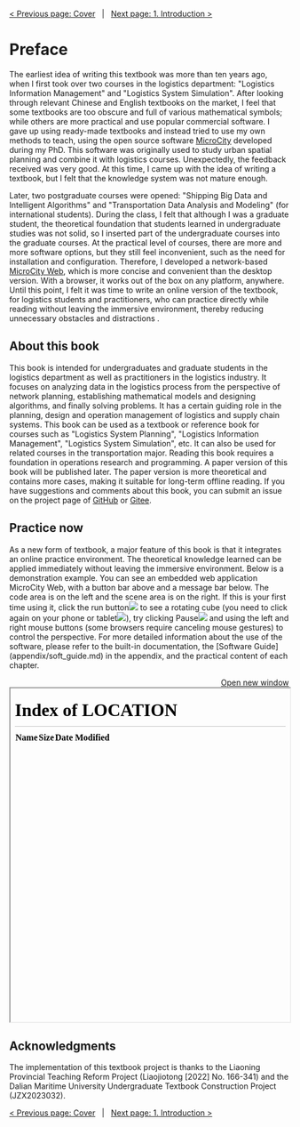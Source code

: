 [< Previous page: Cover](README.md) &nbsp; | &nbsp; [Next page: 1. Introduction >](chapter1/1.introduction.md)

# Preface
The earliest idea of writing this textbook was more than ten years ago, when I first took over two courses in the logistics department: "Logistics Information Management" and "Logistics System Simulation". After looking through relevant Chinese and English textbooks on the market, I feel that some textbooks are too obscure and full of various mathematical symbols; while others are more practical and use popular commercial software. I gave up using ready-made textbooks and instead tried to use my own methods to teach, using the open source software [MicroCity](https://github.com/microcity/desktop) developed during my PhD. This software was originally used to study urban spatial planning and combine it with logistics courses. Unexpectedly, the feedback received was very good. At this time, I came up with the idea of writing a textbook, but I felt that the knowledge system was not mature enough.

Later, two postgraduate courses were opened: "Shipping Big Data and Intelligent Algorithms" and "Transportation Data Analysis and Modeling" (for international students). During the class, I felt that although I was a graduate student, the theoretical foundation that students learned in undergraduate studies was not solid, so I inserted part of the undergraduate courses into the graduate courses. At the practical level of courses, there are more and more software options, but they still feel inconvenient, such as the need for installation and configuration. Therefore, I developed a network-based [MicroCity Web](..), which is more concise and convenient than the desktop version. With a browser, it works out of the box on any platform, anywhere. Until this point, I felt it was time to write an online version of the textbook, for logistics students and practitioners, who can practice directly while reading without leaving the immersive environment, thereby reducing unnecessary obstacles and distractions .

## About this book
This book is intended for undergraduates and graduate students in the logistics department as well as practitioners in the logistics industry. It focuses on analyzing data in the logistics process from the perspective of network planning, establishing mathematical models and designing algorithms, and finally solving problems. It has a certain guiding role in the planning, design and operation management of logistics and supply chain systems. This book can be used as a textbook or reference book for courses such as "Logistics System Planning", "Logistics Information Management", "Logistics System Simulation", etc. It can also be used for related courses in the transportation major. Reading this book requires a foundation in operations research and programming. A paper version of this book will be published later. The paper version is more theoretical and contains more cases, making it suitable for long-term offline reading. If you have suggestions and comments about this book, you can submit an issue on the project page of [GitHub](https://github.com/microcity/book) or [Gitee](https://gitee.com/microcity/book).

## Practice now
As a new form of textbook, a major feature of this book is that it integrates an online practice environment. The theoretical knowledge learned can be applied immediately without leaving the immersive environment. Below is a demonstration example. You can see an embedded web application MicroCity Web, with a button bar above and a message bar below. The code area is on the left and the scene area is on the right. If this is your first time using it, click the run button![](../img/play.svg) to see a rotating cube (you need to click again on your phone or tablet![](../img/code.svg )), try clicking Pause![](../img/pause.svg) and using the left and right mouse buttons (some browsers require canceling mouse gestures) to control the perspective. For more detailed information about the use of the software, please refer to the built-in documentation, the [Software Guide] (appendix/soft_guide.md) in the appendix, and the practical content of each chapter.

<a href=".." target="_blank" style="float:right">Open new window</a>
<iframe src=".." width="100%" height="600"></iframe>

## Acknowledgments
The implementation of this textbook project is thanks to the Liaoning Provincial Teaching Reform Project (Liaojiotong [2022] No. 166-341) and the Dalian Maritime University Undergraduate Textbook Construction Project (JZX2023032).

[< Previous page: Cover](README.md) &nbsp; | &nbsp; [Next page: 1. Introduction >](chapter1/1.introduction.md)